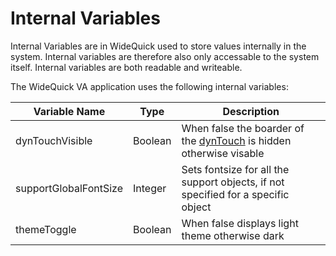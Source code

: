 Internal Variables
===

Internal Variables are in WideQuick used to store values internally in the system. Internal variables are therefore also only accessable to the system itself. Internal variables are both readable and writeable.

The WideQuick VA application uses the following internal variables:

| Variable Name         | Type    | Description                                                                                                                          |
| --------------------- | ------- | ------------------------------------------------------------------------------------------------------------------------------------ |
| dynTouchVisible       | Boolean | When false the boarder of the [dynTouch](/docs/Object_Library/Smart_Objects/Support_Objects/dynTouch.md) is hidden otherwise visable |
| supportGlobalFontSize | Integer | Sets fontsize for all the support objects, if not specified for a specific object                                                    |
| themeToggle           | Boolean | When false displays light theme otherwise dark                                                                                       |